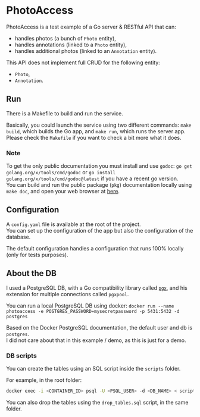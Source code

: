 # PhotoAccess

PhotoAccess is a test example of a Go server & RESTful API that can:
* handles photos (a bunch of `Photo` entity),
* handles annotations (linked to a `Photo` entity),
* handles additional photos (linked to an `Annotation` entity).

This API does not implement full CRUD for the following entity:
* `Photo`,
* `Annotation`.

## Run

There is a Makefile to build and run the service.

Basically, you could launch the service using two different commands: `make build`, which builds the Go app, and `make run`, which runs the server app.  
Please check the `Makefile` if you want to check a bit more what it does.

### Note

To get the only public documentation you must install and use `godoc`: `go get golang.org/x/tools/cmd/godoc` or `go install golang.org/x/tools/cmd/godoc@latest` if you have a recent go version.  
You can build and run the public package (`pkg`) documentation locally using `make doc`, and open your web browser at [here](http://localhost:6060/pkg/github.com/k0pernicus/go-photoaccess/).

## Configuration

A `config.yaml` file is available at the root of the project.  
You can set up the configuration of the app but also the configuration of the database.

The default configuration handles a configuration that runs 100% locally (only for tests purposes).

## About the DB

I used a PostgreSQL DB, with a Go compatibility library called [`pgx`](https://github.com/jackc/pgx), and his extension for multiple connections called `pgxpool`.

You can run a local PostgreSQL DB using docker: `docker run --name photoaccess -e POSTGRES_PASSWORD=mysecretpassword -p 5431:5432 -d postgres`

Based on the Docker PostgreSQL documentation, the default user and db is `postgres`.  
I did not care about that in this example / demo, as this is just for a demo.

### DB scripts

You can create the tables using an SQL script inside the `scripts` folder.

For example, in the root folder:
```bash
docker exec -i <CONTAINER_ID> psql -U <PSQL_USER> -d <DB_NAME> < scripts/create_tables.sql
```

You can also drop the tables using the `drop_tables.sql` script, in the same folder.
